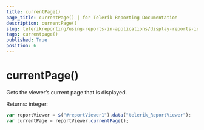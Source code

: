 ```yaml
---
title: currentPage()
page_title: currentPage() | for Telerik Reporting Documentation
description: currentPage()
slug: telerikreporting/using-reports-in-applications/display-reports-in-applications/web-application/html5-report-viewer/api-reference/reportviewer/methods/currentpage()
tags: currentpage()
published: True
position: 6
---
```


# currentPage()

Gets the viewer’s current page that is displayed. 

Returns: integer: 

    
````js
var reportViewer = $("#reportViewer1").data("telerik_ReportViewer");
var currentPage = reportViewer.currentPage();
````

